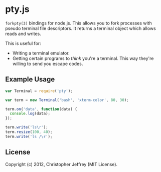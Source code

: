 # pty.js

`forkpty(3)` bindings for node.js. This allows you to fork processes with pseudo
terminal file descriptors. It returns a terminal object which allows reads
and writes.

This is useful for:

- Writing a terminal emulator.
- Getting certain programs to *think* you're a terminal. This way
  they're willing to send you escape codes.

## Example Usage

``` js
var Terminal = require('pty');

var term = new Terminal('bash', 'xterm-color', 80, 30);

term.on('data', function(data) {
  console.log(data);
});

term.write('ls\r');
term.resize(100, 40);
term.write('ls /\r');
```

## License

Copyright (c) 2012, Christopher Jeffrey (MIT License).

